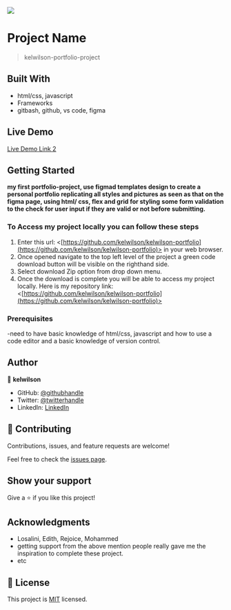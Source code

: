 ![](https://img.shields.io/badge/Microverse-blueviolet)

# Project Name

> kelwilson-portfolio-project

## Built With

- html/css, javascript
- Frameworks
- gitbash, github, vs code, figma

## Live Demo

[Live Demo Link 2](https://kelwilson.github.io/kelwilson-portfolio/)

## Getting Started

**my first portfolio-project, use figmad templates design to create a personal portfolio replicating all styles and pictures as seen as that on the figma page, using html/ css, flex and grid for styling**
**some form validation to the check for user input if they are valid or not before submitting.**

### To Access my project locally you can follow these steps

1. Enter this url: <[https://github.com/kelwilson/kelwilson-portfolio](https://github.com/kelwilson/kelwilson-portfolio)> in your web browser.
2. Once opened navigate to the top left level of the project a green code download button will be visible on the righthand side.
3. Select download Zip option from drop down menu.
4. Once the download is complete you will be able to access my project locally.
   Here is my repository link: <[https://github.com/kelwilson/kelwilson-portfolio](https://github.com/kelwilson/kelwilson-portfolio)>

### Prerequisites

-need to have basic knowledge of html/css, javascript and how to use a code editor and a basic knowledge of version control.

## Author

👤 **kelwilson**

- GitHub: [@githubhandle](https://github.com/kelwilson)
- Twitter: [@twitterhandle](https://twitter.com/BesongMaris)
- LinkedIn: [LinkedIn](https://linkedin.com/in/kelly-besong-b33074237)

## 🤝 Contributing

Contributions, issues, and feature requests are welcome!

Feel free to check the [issues page](https://github.com/kelwilson/kelwilson-portfolio/issues).

## Show your support

Give a ⭐️ if you like this project!

## Acknowledgments

- Losalini, Edith, Rejoice, Mohammed
- getting support from the above mention people really gave me the inspiration to complete these project.
- etc

## 📝 License

This project is [MIT](./MIT.md) licensed.

